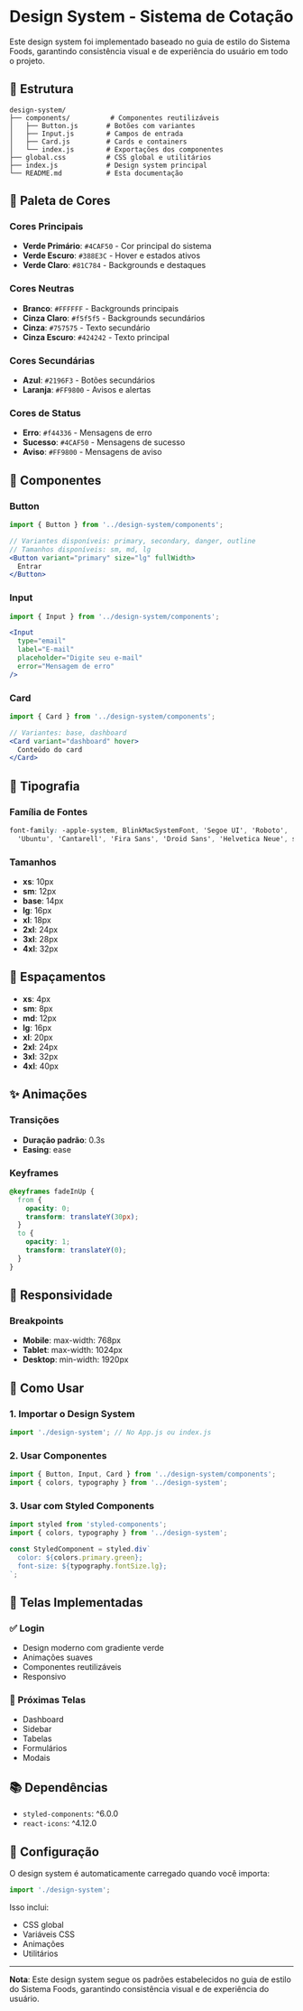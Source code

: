 # Design System - Sistema de Cotação

Este design system foi implementado baseado no guia de estilo do Sistema Foods, garantindo consistência visual e de experiência do usuário em todo o projeto.

## 📁 Estrutura

```
design-system/
├── components/          # Componentes reutilizáveis
│   ├── Button.js       # Botões com variantes
│   ├── Input.js        # Campos de entrada
│   ├── Card.js         # Cards e containers
│   └── index.js        # Exportações dos componentes
├── global.css          # CSS global e utilitários
├── index.js            # Design system principal
└── README.md           # Esta documentação
```

## 🎨 Paleta de Cores

### Cores Principais
- **Verde Primário**: `#4CAF50` - Cor principal do sistema
- **Verde Escuro**: `#388E3C` - Hover e estados ativos
- **Verde Claro**: `#81C784` - Backgrounds e destaques

### Cores Neutras
- **Branco**: `#FFFFFF` - Backgrounds principais
- **Cinza Claro**: `#f5f5f5` - Backgrounds secundários
- **Cinza**: `#757575` - Texto secundário
- **Cinza Escuro**: `#424242` - Texto principal

### Cores Secundárias
- **Azul**: `#2196F3` - Botões secundários
- **Laranja**: `#FF9800` - Avisos e alertas

### Cores de Status
- **Erro**: `#f44336` - Mensagens de erro
- **Sucesso**: `#4CAF50` - Mensagens de sucesso
- **Aviso**: `#FF9800` - Mensagens de aviso

## 🧩 Componentes

### Button
```jsx
import { Button } from '../design-system/components';

// Variantes disponíveis: primary, secondary, danger, outline
// Tamanhos disponíveis: sm, md, lg
<Button variant="primary" size="lg" fullWidth>
  Entrar
</Button>
```

### Input
```jsx
import { Input } from '../design-system/components';

<Input
  type="email"
  label="E-mail"
  placeholder="Digite seu e-mail"
  error="Mensagem de erro"
/>
```

### Card
```jsx
import { Card } from '../design-system/components';

// Variantes: base, dashboard
<Card variant="dashboard" hover>
  Conteúdo do card
</Card>
```

## 📝 Tipografia

### Família de Fontes
```css
font-family: -apple-system, BlinkMacSystemFont, 'Segoe UI', 'Roboto', 'Oxygen',
  'Ubuntu', 'Cantarell', 'Fira Sans', 'Droid Sans', 'Helvetica Neue', sans-serif;
```

### Tamanhos
- **xs**: 10px
- **sm**: 12px
- **base**: 14px
- **lg**: 16px
- **xl**: 18px
- **2xl**: 24px
- **3xl**: 28px
- **4xl**: 32px

## 📏 Espaçamentos

- **xs**: 4px
- **sm**: 8px
- **md**: 12px
- **lg**: 16px
- **xl**: 20px
- **2xl**: 24px
- **3xl**: 32px
- **4xl**: 40px

## ✨ Animações

### Transições
- **Duração padrão**: 0.3s
- **Easing**: ease

### Keyframes
```css
@keyframes fadeInUp {
  from {
    opacity: 0;
    transform: translateY(30px);
  }
  to {
    opacity: 1;
    transform: translateY(0);
  }
}
```

## 📱 Responsividade

### Breakpoints
- **Mobile**: max-width: 768px
- **Tablet**: max-width: 1024px
- **Desktop**: min-width: 1920px

## 🚀 Como Usar

### 1. Importar o Design System
```jsx
import './design-system'; // No App.js ou index.js
```

### 2. Usar Componentes
```jsx
import { Button, Input, Card } from '../design-system/components';
import { colors, typography } from '../design-system';
```

### 3. Usar com Styled Components
```jsx
import styled from 'styled-components';
import { colors, typography } from '../design-system';

const StyledComponent = styled.div`
  color: ${colors.primary.green};
  font-size: ${typography.fontSize.lg};
`;
```

## 🎯 Telas Implementadas

### ✅ Login
- Design moderno com gradiente verde
- Animações suaves
- Componentes reutilizáveis
- Responsivo

### 🔄 Próximas Telas
- Dashboard
- Sidebar
- Tabelas
- Formulários
- Modais

## 📚 Dependências

- `styled-components`: ^6.0.0
- `react-icons`: ^4.12.0

## 🔧 Configuração

O design system é automaticamente carregado quando você importa:

```jsx
import './design-system';
```

Isso inclui:
- CSS global
- Variáveis CSS
- Animações
- Utilitários

---

**Nota**: Este design system segue os padrões estabelecidos no guia de estilo do Sistema Foods, garantindo consistência visual e de experiência do usuário. 